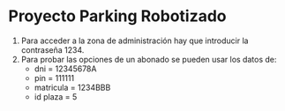 # Proyecto Parking Robotizado

1. Para acceder a la zona de administración hay que introducir la contraseña 1234.
2. Para probar las opciones de un abonado se pueden usar los datos de:
    - dni = 12345678A
    - pin = 111111
    - matricula = 1234BBB
    - id plaza = 5